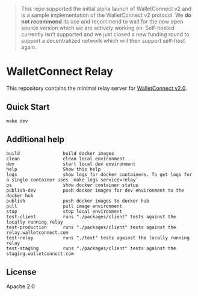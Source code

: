 >This repo supported the initial alpha launch of WalletConnect v2 and is a sample implementation of the WalletConnect v2 protocol.  We __do not recommend__ its use and recommend to wait for the new open source version which we are actively working on. Self-hosted currently isn’t supported and we just closed a new funding round to support a decentralized network which will then support self-host again.

# WalletConnect Relay

This repository contains the minimal relay server for [WalletConnect v2.0](https://github.com/WalletConnect/walletconnect-monorepo).

## Quick Start

```
make dev
```

## Additional help

```
build                build docker images
clean                clean local environment
dev                  start local dev environment
help                 Show this help
logs                 show logs for docker containers. To get logs for a single container uses `make logs service=relay`
ps                   show docker container status
publish-dev          push docker images for dev environment to the docker hub
publish              push docker images to docker hub
pull                 pull image environment
stop                 stop local environment
test-client          runs "./packages/client" tests against the locally running relay
test-production      runs "./packages/client" tests against the relay.walletconnect.com
test-relay           runs "./test" tests against the locally running relay
test-staging         runs "./packages/client" tests against the staging.walletconnect.com
```


## License

Apache 2.0
